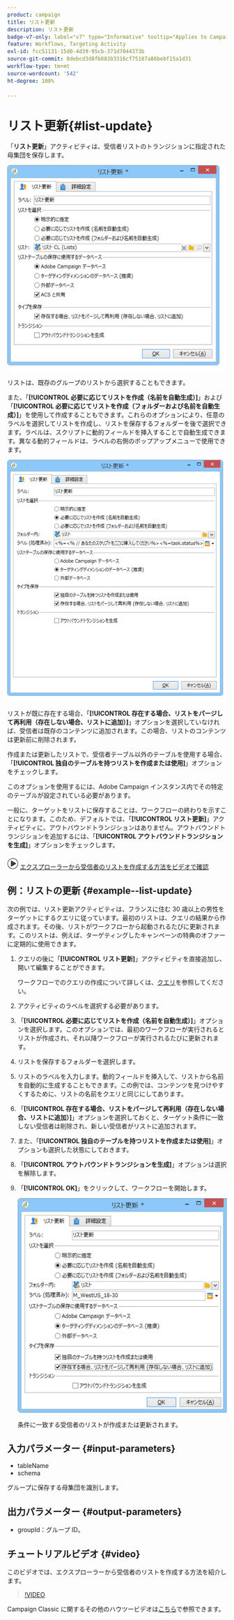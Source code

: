 ```yaml
---
product: campaign
title: リスト更新
description: リスト更新
badge-v7-only: label="v7" type="Informative" tooltip="Applies to Campaign Classic v7 only"
feature: Workflows, Targeting Activity
exl-id: fcc51131-15d0-4d39-95cb-371d7044373b
source-git-commit: 8debcd3d8fb883b3316cf75187a86bebf15a1d31
workflow-type: tm+mt
source-wordcount: '542'
ht-degree: 100%

---
```


# リスト更新{#list-update}



「**リスト更新**」アクティビティは、受信者リストのトランジションに指定された母集団を保存します。

![](assets/s_user_segmentation_update_group.png)

リストは、既存のグループのリストから選択することもできます。

また、「**[!UICONTROL 必要に応じてリストを作成（名前を自動生成）]**」および「**[!UICONTROL 必要に応じてリストを作成（フォルダーおよび名前を自動生成）]**」を使用して作成することもできます。これらのオプションにより、任意のラベルを選択してリストを作成し、リストを保存するフォルダーを後で選択できます。ラベルは、スクリプトに動的フィールドを挿入することで自動生成できます。異なる動的フィールドは、ラベルの右側のポップアップメニューで使用できます。

![](assets/s_user_segmentation_update_list_calc.png)

リストが既に存在する場合、「**[!UICONTROL 存在する場合、リストをパージして再利用（存在しない場合、リストに追加）]**」オプションを選択していなければ、受信者は既存のコンテンツに追加されます。この場合、リストのコンテンツは更新前に削除されます。

作成または更新したリストで、受信者テーブル以外のテーブルを使用する場合、「**[!UICONTROL 独自のテーブルを持つリストを作成または使用]**」オプションをチェックします。

このオプションを使用するには、Adobe Campaign インスタンス内でその特定のテーブルが設定されている必要があります。

一般に、ターゲットをリストに保存することは、ワークフローの終わりを示すことになります。このため、デフォルトでは、「**[!UICONTROL リスト更新]**」アクティビティに、アウトバウンドトランジションはありません。アウトバウンドトランジションを追加するには、「**[!UICONTROL アウトバウンドトランジションを生成]**」オプションをチェックします。

![](assets/do-not-localize/how-to-video.png) [エクスプローラーから受信者のリストを作成する方法をビデオで確認](#video)

## 例：リストの更新 {#example--list-update}

次の例では、リスト更新アクティビティは、フランスに住む 30 歳以上の男性をターゲットにするクエリに従っています。最初のリストは、クエリの結果から作成されます。その後、リストがワークフローから起動されるたびに更新されます。このリストは、例えば、ターゲティングしたキャンペーンの特典のオファーに定期的に使用できます。

1. クエリの後に「**[!UICONTROL リスト更新]**」アクティビティを直接追加し、開いて編集することができます。

   ワークフローでのクエリの作成について詳しくは、[クエリ](query.md)を参照してください。

1. アクティビティのラベルを選択する必要があります。
1. 「**[!UICONTROL 必要に応じてリストを作成（名前を自動生成）]**」オプションを選択します。このオプションでは、最初のワークフローが実行されるとリストが作成され、それ以降ワークフローが実行されるたびに更新されます。
1. リストを保存するフォルダーを選択します。
1. リストのラベルを入力します。動的フィールドを挿入して、リストから名前を自動的に生成することもできます。この例では、コンテンツを見つけやすくするために、リストの名前をクエリと同じにしてあります。
1. 「**[!UICONTROL 存在する場合、リストをパージして再利用（存在しない場合、リストに追加）]**」オプションを選択しておくと、ターゲット条件に一致しない受信者は削除され、新しい受信者がリストに追加されます。
1. また、「**[!UICONTROL 独自のテーブルを持つリストを作成または使用]**」オプションも選択した状態にしておきます。
1. 「**[!UICONTROL アウトバウンドトランジションを生成]**」オプションは選択を解除します。
1. 「**[!UICONTROL OK]**」をクリックして、ワークフローを開始します。

   ![](assets/s_user_segmentation_update_list_calc_example.png)

   条件に一致する受信者のリストが作成または更新されます。

## 入力パラメーター {#input-parameters}

* tableName
* schema

グループに保存する母集団を識別します。

## 出力パラメーター {#output-parameters}

* groupId：グループ ID。

## チュートリアルビデオ {#video}

このビデオでは、エクスプローラーから受信者のリストを作成する方法を紹介します。

>[!VIDEO](https://video.tv.adobe.com/v/25602/quality=12)

Campaign Classic に関するその他のハウツービデオは[こちら](https://experienceleague.adobe.com/docs/campaign-classic-learn/tutorials/overview.html?lang=ja)で参照できます。
